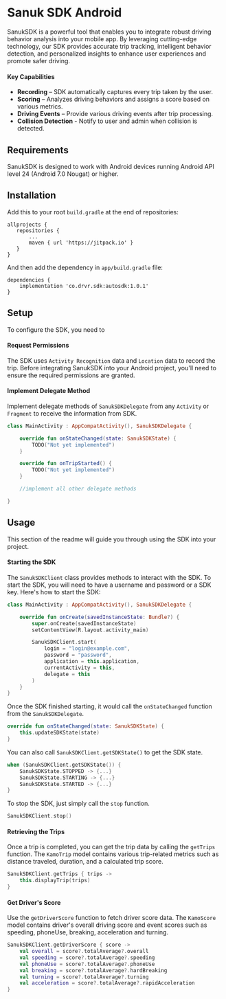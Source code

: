 # Sanuk SDK Android

SanukSDK is a powerful tool that enables you to integrate robust driving behavior analysis into your mobile app. By leveraging cutting-edge technology, our SDK provides accurate trip tracking, intelligent behavior detection, and personalized insights to enhance user experiences and promote safer driving.

#### Key Capabilities

* **Recording** – SDK automatically captures every trip taken by the user.
* **Scoring** – Analyzes driving behaviors and assigns a score based on various metrics.
* **Driving Events** – Provide various driving events after trip processing.
* **Collision Detection** - Notify to user and admin when collision is detected.


## Requirements

SanukSDK is designed to work with Android devices running Android API level 24 (Android 7.0 Nougat) or higher.


## Installation

Add this to your root `build.gradle` at the end of repositories:

```
allprojects {
   repositories {
       ...
       maven { url 'https://jitpack.io' }
   }
}
```

And then add the dependency in `app/build.gradle` file:

```
dependencies {
    implementation 'co.drvr.sdk:autosdk:1.0.1'
}
```

## Setup

To configure the SDK, you need to

#### Request Permissions

The SDK uses `Activity Recognition` data and `Location` data to record the trip. Before integrating SanukSDK into your Android project, you'll need to ensure the required permissions are granted.

#### Implement Delegate Method

Implement delegate methods of `SanukSDKDelegate` from any `Activity` or `Fragment` to receive the information from SDK. 

```kotlin
class MainActivity : AppCompatActivity(), SanukSDKDelegate {

    override fun onStateChanged(state: SanukSDKState) {
        TODO("Not yet implemented")
    }

    override fun onTripStarted() {
        TODO("Not yet implemented")
    }

    //implement all other delegate methods

}
```

## Usage

This section of the readme will guide you through using the SDK into your project.

#### Starting the SDK

The `SanukSDKClient` class provides methods to interact with the SDK. To start the SDK, you will need to have a username and password or a SDK key. Here's how to start the SDK:

```kotlin
class MainActivity : AppCompatActivity(), SanukSDKDelegate {

    override fun onCreate(savedInstanceState: Bundle?) {
        super.onCreate(savedInstanceState)
        setContentView(R.layout.activity_main)

        SanukSDKClient.start(
            login = "login@example.com",
            password = "password",
            application = this.application,
            currentActivity = this,
            delegate = this
        )
    }
}
```

Once the SDK finished starting, it would call the `onStateChanged` function from the `SanukSDKDelegate`.

```kotlin
override fun onStateChanged(state: SanukSDKState) {
    this.updateSDKState(state)
}
```

You can also call `SanukSDKClient.getSDKState()` to get the SDK state.

```kotlin
when (SanukSDKClient.getSDKState()) {
    SanukSDKState.STOPPED -> {...}
    SanukSDKState.STARTING -> {...}
    SanukSDKState.STARTED -> {...}
}
```

To stop the SDK, just simply call the `stop` function.

```kotlin
SanukSDKClient.stop()
```

#### Retrieving the Trips

Once a trip is completed, you can get the trip data by calling the `getTrips` function. The `KamoTrip` model contains various trip-related metrics such as distance traveled, duration, and a calculated trip score.

```kotlin
SanukSDKClient.getTrips { trips ->
    this.displayTrip(trips)
}
```

#### Get Driver's Score

Use the `getDriverScore` function to fetch driver score data. The `KamoScore` model contains driver's overall driving score and event scores such as speeding, phoneUse, breaking, acceleration and turning. 

```kotlin
SanukSDKClient.getDriverScore { score ->
    val overall = score?.totalAverage?.overall
    val speeding = score?.totalAverage?.speeding
    val phoneUse = score?.totalAverage?.phoneUse
    val breaking = score?.totalAverage?.hardBreaking
    val turning = score?.totalAverage?.turning
    val acceleration = score?.totalAverage?.rapidAcceleration
}
```

